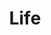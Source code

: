 ---
layout: list
type : category
title: Life
slug: life
menu: true
sidebar: true
order: 3
sitemap: true
description: >
    일상적인 기록장
---